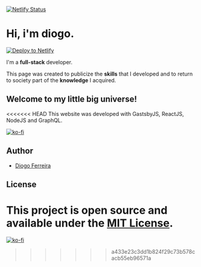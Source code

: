 [![Netlify Status](https://api.netlify.com/api/v1/badges/01a2e2de-d57d-4d89-8322-95685000e60f/deploy-status)](https://app.netlify.com/sites/diogodeveloper/deploys/)

# Hi, i'm diogo.

[![Deploy to Netlify](https://www.netlify.com/img/deploy/button.svg)](https://diogodeveloper.netlify.com?repository=https://github.com/ArikBartzadok/my-portfolio/) 

I'm a **full-stack** developer.

This page was created to publicize the **skills** that I developed and to return to society part of the **knowledge** I acquired.

## Welcome to my little big universe!

<<<<<<< HEAD
This website was developed with GastsbyJS, ReactJS, NodeJS and GraphQL.

[![ko-fi](https://www.ko-fi.com/img/githubbutton_sm.svg)](https://ko-fi.com/C0C81IJH6)

## Author

- [Diogo Ferreira](https://diogodeveloper.netlify.com/)

## License

This project is open source and available under the [MIT License](LICENSE).
=======
[![ko-fi](https://www.ko-fi.com/img/githubbutton_sm.svg)](https://ko-fi.com/C0C81IJH6)
>>>>>>> a433e23c3dd1b824f29c73b578cacb55eb96571a
